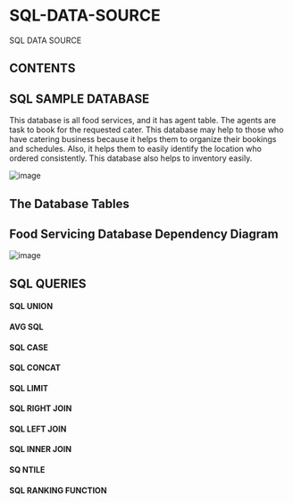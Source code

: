 # SQL-DATA-SOURCE
SQL DATA SOURCE 

## CONTENTS








## SQL SAMPLE DATABASE
This database is all food services, and it has agent table. The agents are task to book for the requested cater. This database may help to those who have catering business because it helps them to organize their bookings and schedules. Also, it helps them to easily identify the location who ordered consistently. This database also helps to inventory easily.

![image](https://user-images.githubusercontent.com/73151103/103191378-c0b63300-48a2-11eb-9d14-e4a5d1787fca.png)

##  The Database Tables
## Food Servicing Database Dependency Diagram
![image](https://user-images.githubusercontent.com/73151103/103195505-6cb24b00-48b0-11eb-9e8f-914c6586e264.png)

## SQL QUERIES
#### SQL UNION
#### AVG SQL
#### SQL CASE
#### SQL CONCAT 
#### SQL LIMIT 
#### SQL RIGHT JOIN
#### SQL LEFT JOIN
#### SQL INNER JOIN
#### SQ NTILE
#### SQL RANKING FUNCTION
